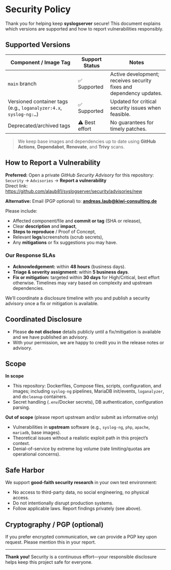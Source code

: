 # Security Policy

Thank you for helping keep **syslogserver** secure! This document explains which versions are supported and how to report vulnerabilities responsibly.

## Supported Versions

| Component / Image Tag | Support Status | Notes |
|---|---|---|
| `main` branch | ✅ Supported | Active development; receives security fixes and dependency updates. |
| Versioned container tags (e.g., `loganalyzer:4.x`, `syslog-ng:…`) | ✅ Supported | Updated for critical security issues when feasible. |
| Deprecated/archived tags | ⚠️ Best effort | No guarantees for timely patches. |

> We keep base images and dependencies up to date using **GitHub Actions**, **Dependabot**, **Renovate**, and **Trivy** scans.

## How to Report a Vulnerability

**Preferred:** Open a private *GitHub Security Advisory* for this repository:  
`Security` → `Advisories` → **Report a vulnerability**  
Direct link: https://github.com/alaub81/syslogserver/security/advisories/new

**Alternative:** Email (PGP optional) to: **andreas.laub@kiwi-consulting.de**

Please include:
- Affected component/file and **commit or tag** (SHA or release),
- Clear **description** and **impact**,
- **Steps to reproduce** / Proof of Concept,
- Relevant **logs**/screenshots (scrub secrets),
- Any **mitigations** or fix suggestions you may have.

### Our Response SLAs
- **Acknowledgement:** within **48 hours** (business days).
- **Triage & severity assignment:** within **5 business days**.
- **Fix or mitigation:** targeted within **30 days** for High/Critical, best effort otherwise. Timelines may vary based on complexity and upstream dependencies.

We’ll coordinate a disclosure timeline with you and publish a security advisory once a fix or mitigation is available.

## Coordinated Disclosure

- Please **do not disclose** details publicly until a fix/mitigation is available and we have published an advisory.
- With your permission, we are happy to credit you in the release notes or advisory.

## Scope

**In scope**
- This repository: Dockerfiles, Compose files, scripts, configuration, and images; including `syslog-ng` pipelines, MariaDB init/events, `loganalyzer`, and `dbcleanup` containers.
- Secret handling (`.env`/Docker secrets), DB authentication, configuration parsing.

**Out of scope** (please report upstream and/or submit as informative only)
- Vulnerabilities in **upstream** software (e.g., `syslog-ng`, `php`, `apache`, `mariadb`, base images).
- Theoretical issues without a realistic exploit path in this project’s context.
- Denial-of-service by extreme log volume (rate limiting/quotas are operational concerns).

## Safe Harbor

We support **good-faith security research** in your own test environment:
- No access to third-party data, no social engineering, no physical access.
- Do not intentionally disrupt production systems.
- Follow applicable laws. Report findings privately (see above).

## Cryptography / PGP (optional)

If you prefer encrypted communication, we can provide a PGP key upon request. Please mention this in your report.

---

**Thank you!** Security is a continuous effort—your responsible disclosure helps keep this project safe for everyone.

